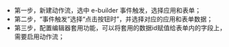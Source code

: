 - 第一步，新建动作流，选中 e-builder 事件触发，选择应用和表单；
- 第二步，“事件触发”选择“点击按钮时”，并选择对应的应用和表单数据；
- 第三步，配置编辑器套用功能，可以将套用的数据id赋值给表单内的字段上，需要启用动作流；